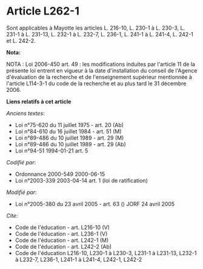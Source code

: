 # Article L262-1

Sont applicables à Mayotte les articles L. 216-10, L. 230-1 à L. 230-3, L. 231-1 à L. 231-13, L. 232-1 à L. 232-7, L. 236-1,
L. 241-1 à L. 241-4, L. 242-1 et L. 242-2.

**Nota:**

NOTA : Loi 2006-450 art. 49 : les modifications induites par l'article 11 de la présente loi entrent en vigueur à la date
d'installation du conseil de l'Agence d'évaluation de la recherche et de l'enseignement supérieur mentionnée à l'article
L114-3-1 du code de la recherche et au plus tard le 31 décembre 2006.

**Liens relatifs à cet article**

_Anciens textes_:

  - Loi n°75-620 du 11 juillet 1975 - art. 20 (Ab)
  - Loi n°84-610 du 16 juillet 1984 - art. 51 (M)
  - Loi n°89-486 du 10 juillet 1989 - art. 29 (M)
  - Loi n°89-486 du 10 juillet 1989 - art. 29 (Ab)
  - Loi n°94-51 1994-01-21 art. 5

_Codifié par_:

  - Ordonnance 2000-549 2000-06-15
  - Loi n°2003-339 2003-04-14 art. 1 (loi de ratification)

_Modifié par_:

  - Loi n°2005-380 du 23 avril 2005 - art. 63 () JORF 24 avril 2005

_Cite_:

  - Code de l'éducation - art. L216-10 (V)
  - Code de l'éducation - art. L236-1 (V)
  - Code de l'éducation - art. L242-1 (M)
  - Code de l'éducation - art. L242-2 (Ab)
  - Code de l'éducation L216-10, L230-1 à L230-3, L231-1 à L231-13, L232-1 à L232-7, L236-1, L241-1 à L241-4, L242-1, L242-2
